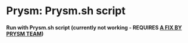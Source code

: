 # Prysm: Prysm.sh script

#### Run with Prysm.sh script \(currently not working - REQUIRES [A FIX BY PRYSM TEAM](https://github.com/prysmaticlabs/prysm/issues/5456#issue-601128068)\)

